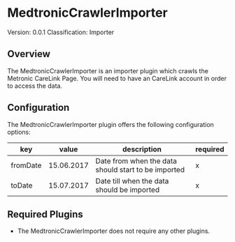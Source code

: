 # MedtronicCrawlerImporter
Version: 0.0.1
Classification: Importer

Overview
-----
The MedtronicCrawlerImporter is an importer plugin which crawls the Metronic CareLink Page. 
You will need to have an CareLink account in order to access the data.

Configuration
-----
The MedtronicCrawlerImporter plugin offers the following configuration options:

| key  | value | description | required |
| ------------- | ------------- |  ------------- | ------------- |
| fromDate | 15.06.2017 | Date from when the data should start to be imported | x
| toDate | 15.07.2017 | Date till when the data should be imported | x


Required Plugins
-----
 - The MedtronicCrawlerImporter does not require any other plugins.